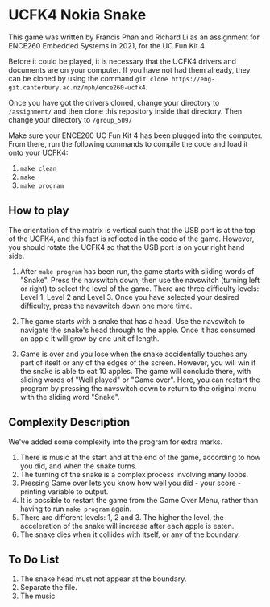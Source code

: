 # UCFK4 Nokia Snake
This game was written by Francis Phan and Richard Li as an assignment for ENCE260 Embedded Systems in 2021, for the UC Fun Kit 4. 

Before it could be played, it is necessary that the UCFK4 drivers and documents are on your computer. If you have not had them already, they can be cloned by using the command `git clone https://eng-git.canterbury.ac.nz/mph/ence260-ucfk4`.

Once you have got the drivers cloned, change your directory to `/assignment/` and then clone this repository inside that directory. Then change your directory to  `/group_509/`

Make sure your ENCE260 UC Fun Kit 4 has been plugged into the computer. From there, run the following commands to compile the code and load it onto your UCFK4:
1. `make clean`
2. `make`
2. `make program`

## How to play
The orientation of the matrix is vertical such that the USB port is at the top of the UCFK4, and this fact is reflected in the code of the game. However, you should rotate the UCFK4 so that the USB port is on your right hand side.

1. After `make program` has been run, the game starts with sliding words of "Snake". Press the navswitch down, then use the navswitch (turning left or right) to select the level of the game. There are three difficulty levels: Level 1, Level 2 and Level 3. Once you have selected your desired difficulty, press the navswitch down one more time.

2. The game starts with a snake that has a head. Use the navswitch to navigate the snake's head through to the apple. Once it has consumed an apple it will grow by one unit of length.

3. Game is over and you lose when the snake accidentally touches any part of itself or any of the edges of the screen. However, you will win if the snake is able to eat 10 apples. The game will conclude there, with sliding words of "Well played" or "Game over". Here, you can restart the program by pressing the navswitch down to return to the original menu with the sliding word "Snake".


## Complexity Description
We've added some complexity into the program for extra marks.
1. There is music at the start and at the end of the game, according to how you did, and when the snake turns.
2. The turning of the snake is a complex process involving many loops.
3. Pressing Game over lets you know how well you did - your score - printing variable to output.
4. It is possible to restart the game from the Game Over Menu, rather than having to run `make program` again.
5. There are different levels: 1, 2 and 3. The higher the level, the acceleration of the snake will increase after each apple is eaten.
6. The snake dies when it collides with itself, or any of the boundary.

## To Do List
1. The snake head must not appear at the boundary.
2. Separate the file.
3. The music 
